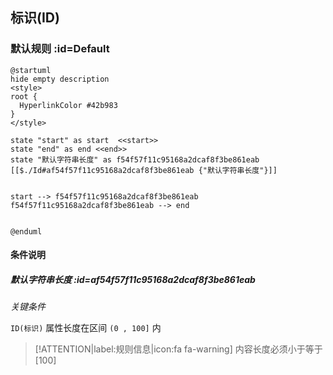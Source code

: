 ## 标识(ID) <!-- {docsify-ignore-all} -->

   

### 默认规则 :id=Default

```plantuml
@startuml
hide empty description
<style>
root {
  HyperlinkColor #42b983
}
</style>

state "start" as start  <<start>>
state "end" as end <<end>>
state "默认字符串长度" as f54f57f11c95168a2dcaf8f3be861eab [[$./Id#af54f57f11c95168a2dcaf8f3be861eab {"默认字符串长度"}]]


start --> f54f57f11c95168a2dcaf8f3be861eab 
f54f57f11c95168a2dcaf8f3be861eab --> end 


@enduml
```

#### 条件说明

##### 默认字符串长度 :id=af54f57f11c95168a2dcaf8f3be861eab


*关键条件*


`ID(标识)` 属性长度在区间 `(0 , 100]` 内

> [!ATTENTION|label:规则信息|icon:fa fa-warning]
> 内容长度必须小于等于[100]







